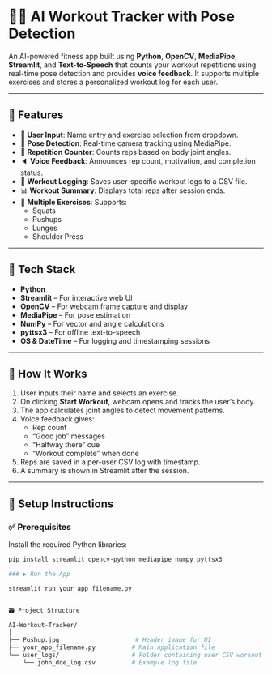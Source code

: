 # 🏋️‍♀️ AI Workout Tracker with Pose Detection

An AI-powered fitness app built using **Python**, **OpenCV**, **MediaPipe**, **Streamlit**, and **Text-to-Speech** that counts your workout repetitions using real-time pose detection and provides **voice feedback**. It supports multiple exercises and stores a personalized workout log for each user.

---

## 🚀 Features

- 👤 **User Input**: Name entry and exercise selection from dropdown.
- 📸 **Pose Detection**: Real-time camera tracking using MediaPipe.
- 🎯 **Repetition Counter**: Counts reps based on body joint angles.
- 🔈 **Voice Feedback**: Announces rep count, motivation, and completion status.
- 💾 **Workout Logging**: Saves user-specific workout logs to a CSV file.
- 📊 **Workout Summary**: Displays total reps after session ends.
- 🧠 **Multiple Exercises**: Supports:
  - Squats
  - Pushups
  - Lunges
  - Shoulder Press

---

## 🧰 Tech Stack

- **Python**
- **Streamlit** – For interactive web UI
- **OpenCV** – For webcam frame capture and display
- **MediaPipe** – For pose estimation
- **NumPy** – For vector and angle calculations
- **pyttsx3** – For offline text-to-speech
- **OS & DateTime** – For logging and timestamping sessions

---

## 📸 How It Works

1. User inputs their name and selects an exercise.
2. On clicking **Start Workout**, webcam opens and tracks the user’s body.
3. The app calculates joint angles to detect movement patterns.
4. Voice feedback gives:
   - Rep count
   - “Good job” messages
   - “Halfway there” cue
   - “Workout complete” when done
5. Reps are saved in a per-user CSV log with timestamp.
6. A summary is shown in Streamlit after the session.

---

## 🧪 Setup Instructions

### ✅ Prerequisites

Install the required Python libraries:

```bash
pip install streamlit opencv-python mediapipe numpy pyttsx3

### ▶️ Run the App

streamlit run your_app_filename.py


🗃️ Project Structure

AI-Workout-Tracker/
│
├── Pushup.jpg                     # Header image for UI
├── your_app_filename.py          # Main application file
└── user_logs/                    # Folder containing user CSV workout logs
    └── john_doe_log.csv          # Example log file


